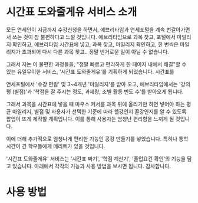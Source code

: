 # 시간표 도와줄게유 서비스 소개
모든 연세인이 지금까지 수강신청을 하면서, 에브리타임과 연세포털을 계속 번갈아가면서 쓰는 것이 참 불편하다고 느낄 것입니다. 에브리타임으로 과목 찾고, 포털에서 마일리지 확인하고, 에브리타임 시간표에 넣고, 과목 찾고, 마일리지 확인하고, 한 번씩은 마일리지가 초과되어 다시 다른 과목 찾고.. 정말 번거로운 일이 아닐 수 없습니다.

그래서 저는 이 불편한 과정들을, "정말 빠르고 편리하게 한 페이지 내에서 해결"할 수 있는 유일무이한 서비스, '시간표 도와줄게유'를 기획하게 되었습니다. 시간표를 

연세포털에서 '수강 편람' 및 3~4개년 '마일리지'를 받아 오고, 에브리타임에서는 '강의평 (별점)'과 '학점을 잘 주시는 정도, 과제량, 조별 활동 빈도 수'를 받아오게 됩니다. 

그래서 과목을 시간표에 넣을 때 마우스 커서를 과목 위에 올리기만 하면 넣어야 하는 평균 마일리지, 별점 및 사용자가 선택한 기준에 따라 헬강인지 꿀강인지를 알 수 있도록 팝업이 뜨게 제작할 계획입니다. 이를 통해 사용자는 엄청난 편리함을 느끼게 될 것입니다.

이에 더해 추가적으로 엄청나게 편리한 기능인 공강 만들기를 넣었습니다. 특히나 통학 시간이 긴 학우들에게 메리트가 있을 것입니다.

'시간표 도와줄게유' 서비스는 '시간표 짜기', '학점 계산기', '졸업요건 확인'의 기능을 담고 있습니다. 아래에서 각각의 기능과 사용 방법을 보시면 됩니다. 감사합니다.

# 사용 방법
